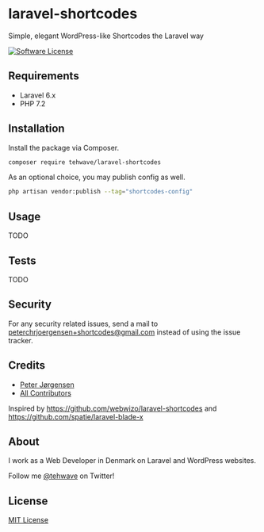 # laravel-shortcodes

Simple, elegant WordPress-like Shortcodes the Laravel way

[![Software License](https://img.shields.io/badge/license-MIT-brightgreen.svg?style=flat-square)](LICENSE)

## Requirements

- Laravel 6.x
- PHP 7.2

## Installation

Install the package via Composer.

```bash
composer require tehwave/laravel-shortcodes
```

As an optional choice, you may publish config as well.

```bash
php artisan vendor:publish --tag="shortcodes-config"
```

## Usage

TODO

## Tests

TODO

## Security

For any security related issues, send a mail to [peterchrjoergensen+shortcodes@gmail.com](mailto:peterchrjoergensen+shortcodes@gmail.com) instead of using the issue tracker.

## Credits

- [Peter Jørgensen](https://github.com/tehwave)
- [All Contributors](../../contributors)

Inspired by https://github.com/webwizo/laravel-shortcodes and https://github.com/spatie/laravel-blade-x

## About

I work as a Web Developer in Denmark on Laravel and WordPress websites.

Follow me [@tehwave](https://twitter.com/tehwave) on Twitter!

## License

[MIT License](LICENSE)
